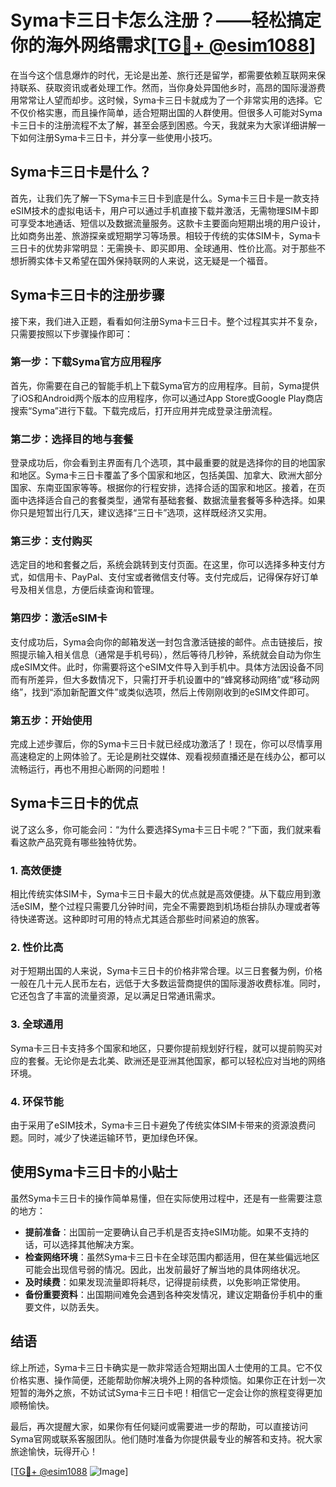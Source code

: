 # Syma卡三日卡怎么注册？——轻松搞定你的海外网络需求[[TG💪+ @esim1088](https://t.me/s/esim1088)]

在当今这个信息爆炸的时代，无论是出差、旅行还是留学，都需要依赖互联网来保持联系、获取资讯或者处理工作。然而，当你身处异国他乡时，高昂的国际漫游费用常常让人望而却步。这时候，Syma卡三日卡就成为了一个非常实用的选择。它不仅价格实惠，而且操作简单，适合短期出国的人群使用。但很多人可能对Syma卡三日卡的注册流程不太了解，甚至会感到困惑。今天，我就来为大家详细讲解一下如何注册Syma卡三日卡，并分享一些使用小技巧。

## Syma卡三日卡是什么？

首先，让我们先了解一下Syma卡三日卡到底是什么。Syma卡三日卡是一款支持eSIM技术的虚拟电话卡，用户可以通过手机直接下载并激活，无需物理SIM卡即可享受本地通话、短信以及数据流量服务。这款卡主要面向短期出境的用户设计，比如商务出差、旅游探亲或短期学习等场景。相较于传统的实体SIM卡，Syma卡三日卡的优势非常明显：无需换卡、即买即用、全球通用、性价比高。对于那些不想折腾实体卡又希望在国外保持联网的人来说，这无疑是一个福音。

## Syma卡三日卡的注册步骤

接下来，我们进入正题，看看如何注册Syma卡三日卡。整个过程其实并不复杂，只需要按照以下步骤操作即可：

### 第一步：下载Syma官方应用程序

首先，你需要在自己的智能手机上下载Syma官方的应用程序。目前，Syma提供了iOS和Android两个版本的应用程序，你可以通过App Store或Google Play商店搜索“Syma”进行下载。下载完成后，打开应用并完成登录注册流程。

### 第二步：选择目的地与套餐

登录成功后，你会看到主界面有几个选项，其中最重要的就是选择你的目的地国家和地区。Syma卡三日卡覆盖了多个国家和地区，包括美国、加拿大、欧洲大部分国家、东南亚国家等等。根据你的行程安排，选择合适的国家和地区。接着，在页面中选择适合自己的套餐类型，通常有基础套餐、数据流量套餐等多种选择。如果你只是短暂出行几天，建议选择“三日卡”选项，这样既经济又实用。

### 第三步：支付购买

选定目的地和套餐之后，系统会跳转到支付页面。在这里，你可以选择多种支付方式，如信用卡、PayPal、支付宝或者微信支付等。支付完成后，记得保存好订单号及相关信息，方便后续查询和管理。

### 第四步：激活eSIM卡

支付成功后，Syma会向你的邮箱发送一封包含激活链接的邮件。点击链接后，按照提示输入相关信息（通常是手机号码），然后等待几秒钟，系统就会自动为你生成eSIM文件。此时，你需要将这个eSIM文件导入到手机中。具体方法因设备不同而有所差异，但大多数情况下，只需打开手机设置中的“蜂窝移动网络”或“移动网络”，找到“添加新配置文件”或类似选项，然后上传刚刚收到的eSIM文件即可。

### 第五步：开始使用

完成上述步骤后，你的Syma卡三日卡就已经成功激活了！现在，你可以尽情享用高速稳定的上网体验了。无论是刷社交媒体、观看视频直播还是在线办公，都可以流畅运行，再也不用担心断网的问题啦！

## Syma卡三日卡的优点

说了这么多，你可能会问：“为什么要选择Syma卡三日卡呢？”下面，我们就来看看这款产品究竟有哪些独特优势。

### 1. 高效便捷

相比传统实体SIM卡，Syma卡三日卡最大的优点就是高效便捷。从下载应用到激活eSIM，整个过程只需要几分钟时间，完全不需要跑到机场柜台排队办理或者等待快递寄送。这种即时可用的特点尤其适合那些时间紧迫的旅客。

### 2. 性价比高

对于短期出国的人来说，Syma卡三日卡的价格非常合理。以三日套餐为例，价格一般在几十元人民币左右，远低于大多数运营商提供的国际漫游收费标准。同时，它还包含了丰富的流量资源，足以满足日常通讯需求。

### 3. 全球通用

Syma卡三日卡支持多个国家和地区，只要你提前规划好行程，就可以提前购买对应的套餐。无论你是去北美、欧洲还是亚洲其他国家，都可以轻松应对当地的网络环境。

### 4. 环保节能

由于采用了eSIM技术，Syma卡三日卡避免了传统实体SIM卡带来的资源浪费问题。同时，减少了快递运输环节，更加绿色环保。

## 使用Syma卡三日卡的小贴士

虽然Syma卡三日卡的操作简单易懂，但在实际使用过程中，还是有一些需要注意的地方：

- **提前准备**：出国前一定要确认自己手机是否支持eSIM功能。如果不支持的话，可以选择其他解决方案。
- **检查网络环境**：虽然Syma卡三日卡在全球范围内都适用，但在某些偏远地区可能会出现信号弱的情况。因此，出发前最好了解当地的具体网络状况。
- **及时续费**：如果发现流量即将耗尽，记得提前续费，以免影响正常使用。
- **备份重要资料**：出国期间难免会遇到各种突发情况，建议定期备份手机中的重要文件，以防丢失。

## 结语

综上所述，Syma卡三日卡确实是一款非常适合短期出国人士使用的工具。它不仅价格实惠、操作简便，还能帮助你解决境外上网的各种烦恼。如果你正在计划一次短暂的海外之旅，不妨试试Syma卡三日卡吧！相信它一定会让你的旅程变得更加顺畅愉快。

最后，再次提醒大家，如果你有任何疑问或需要进一步的帮助，可以直接访问Syma官网或联系客服团队。他们随时准备为你提供最专业的解答和支持。祝大家旅途愉快，玩得开心！

[[TG💪+ @esim1088](https://t.me/s/esim1088) ![Image](https://i.postimg.cc/4NQfJmqS/Snipaste-2025-05-13-00-14-12.png)]